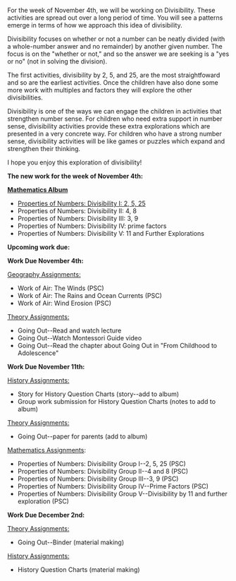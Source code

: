 
For the week of November 4th, we will be working on Divisibility. These activities are spread out over a long period of time. You will see a patterns emerge in terms of how we approach this idea of divisibility. 

Divisibility focuses on whether or not a number can be neatly divided (with a whole-number answer and no remainder) by another given number. The focus is on the "whether or not," and so the answer we are seeking is a "yes or no" (not in solving the division). 

The first activities, divisibility by 2, 5, and 25, are the most straightfoward and so are the earliest activities. Once the children have also done some more work with multiples and factors they will explore the other divisibilities. 

Divisibility is one of the ways we can engage the children in activities that strengthen number sense. For children who need extra support in number sense, divisibility activities provide these extra explorations which are presented in a very concrete way. For children who have a strong number sense, divisibility activities will be like games or puzzles which expand and strengthen their thinking. 

I hope you enjoy this exploration of divisibility!

**The new work for the week of November 4th:**

**[Mathematics Album](https://montessorinorthwest.populiweb.com/router/courseofferings/10738324/lessons/index)**

- [Properties of Numbers: Divisibility I: 2, 5, 25](https://montessorinorthwest.populiweb.com/router/courseofferings/10738324/lessons/12680249/pages/13278394/show)
- Properties of Numbers: Divisibility II: 4, 8
- Properties of Numbers: Divisibility III: 3, 9
- Properties of Numbers: Divisibility IV: prime factors
- Properties of Numbers: Divisibility V: 11 and Further Explorations

**Upcoming work due:**

**Work Due November 4th:**

[Geography Assignments:](https://montessorinorthwest.populiweb.com/router/courseofferings/10738320/assignments/index)

- Work of Air: The Winds (PSC)
- Work of Air: The Rains and Ocean Currents (PSC)
- Work of Air: Wind Erosion (PSC)

[Theory Assignments:](https://montessorinorthwest.populiweb.com/router/courseofferings/10738327/assignments/index)

- Going Out--Read and watch lecture 
- Going Out--Watch Montessori Guide video
- Going Out--Read the chapter about Going Out in "From Childhood to Adolescence"

**Work Due November 11th:**

[History Assignments:](https://montessorinorthwest.populiweb.com/router/courseofferings/10738322/assignments/index)

- Story for History Question Charts (story--add to album)
- Group work submission for History Question Charts (notes to add to album)

[Theory Assignments:](https://montessorinorthwest.populiweb.com/router/courseofferings/10738327/assignments/index)

- Going Out--paper for parents (add to album)

[Mathematics Assignments](https://montessorinorthwest.populiweb.com/router/courseofferings/10738324/assignments/index):

- Properties of Numbers: Divisibility Group I--2, 5, 25 (PSC)
- Properties of Numbers: Divisibility Group II--4 and 8 (PSC)
- Properties of Numbers: Divisibility Group III--3, 9 (PSC)
- Properties of Numbers: Divisibility Group IV--Prime Factors (PSC)
- Properties of Numbers: Divisibility Group V--Divisibility by 11 and further exploration (PSC)

**Work Due December 2nd:**

[Theory Assignments:](https://montessorinorthwest.populiweb.com/router/courseofferings/10738327/assignments/index)

- Going Out--Binder (material making)

[History Assignments:](https://montessorinorthwest.populiweb.com/router/courseofferings/10738322/assignments/index)

- History Question Charts (material making)